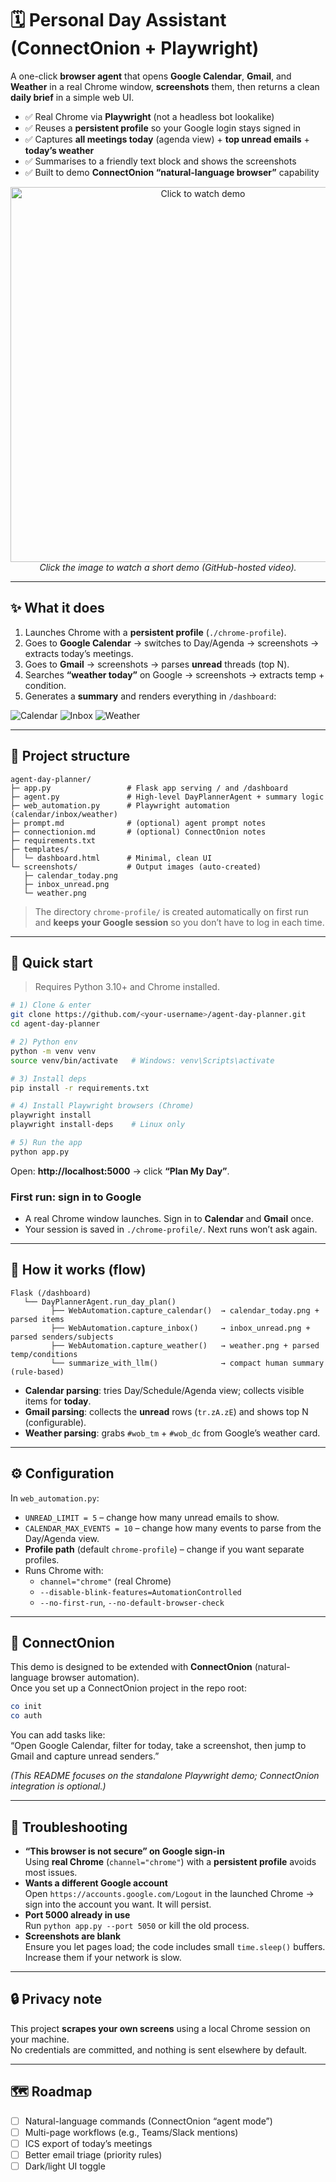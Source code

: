 # 🗓️ Personal Day Assistant (ConnectOnion + Playwright)

A one-click **browser agent** that opens **Google Calendar**, **Gmail**, and **Weather** in a real Chrome window, **screenshots** them, then returns a clean **daily brief** in a simple web UI.

- ✅ Real Chrome via **Playwright** (not a headless bot lookalike)
- ✅ Reuses a **persistent profile** so your Google login stays signed in
- ✅ Captures **all meetings today** (agenda view) + **top unread emails** + **today’s weather**
- ✅ Summarises to a friendly text block and shows the screenshots
- ✅ Built to demo **ConnectOnion “natural-language browser”** capability

<p align="center">
  <!-- Replace with your uploaded demo URL after you add it (Issues → New → attach video OR use repo "New video" flow) -->
  <a href="https://youtu.be/iiMtHuNgY1U">
    <img src="screenshots/calendar_today.png" width="600" alt="Click to watch demo">
  </a>
  <br/>
  <em>Click the image to watch a short demo (GitHub-hosted video).</em>
</p>

---

## ✨ What it does

1. Launches Chrome with a **persistent profile** (`./chrome-profile`).
2. Goes to **Google Calendar** → switches to Day/Agenda → screenshots → extracts today’s meetings.
3. Goes to **Gmail** → screenshots → parses **unread** threads (top N).
4. Searches **“weather today”** on Google → screenshots → extracts temp + condition.
5. Generates a **summary** and renders everything in `/dashboard`:

![Calendar](screenshots/calendar_today.png)
![Inbox](screenshots/inbox_unread.png)
![Weather](screenshots/weather.png)

---

## 🧱 Project structure

```
agent-day-planner/
├─ app.py                 # Flask app serving / and /dashboard
├─ agent.py               # High-level DayPlannerAgent + summary logic
├─ web_automation.py      # Playwright automation (calendar/inbox/weather)
├─ prompt.md              # (optional) agent prompt notes
├─ connectionion.md       # (optional) ConnectOnion notes
├─ requirements.txt
├─ templates/
│  └─ dashboard.html      # Minimal, clean UI
└─ screenshots/           # Output images (auto-created)
   ├─ calendar_today.png
   ├─ inbox_unread.png
   └─ weather.png
```

> The directory `chrome-profile/` is created automatically on first run and **keeps your Google session** so you don’t have to log in each time.

---

## 🚀 Quick start

> Requires Python 3.10+ and Chrome installed.

```bash
# 1) Clone & enter
git clone https://github.com/<your-username>/agent-day-planner.git
cd agent-day-planner

# 2) Python env
python -m venv venv
source venv/bin/activate   # Windows: venv\Scripts\activate

# 3) Install deps
pip install -r requirements.txt

# 4) Install Playwright browsers (Chrome)
playwright install
playwright install-deps    # Linux only

# 5) Run the app
python app.py
```

Open: **http://localhost:5000** → click **“Plan My Day”**.

### First run: sign in to Google
- A real Chrome window launches. Sign in to **Calendar** and **Gmail** once.
- Your session is saved in `./chrome-profile/`. Next runs won’t ask again.

---

## 🧠 How it works (flow)

```text
Flask (/dashboard)
   └── DayPlannerAgent.run_day_plan()
         ├── WebAutomation.capture_calendar()  → calendar_today.png + parsed items
         ├── WebAutomation.capture_inbox()     → inbox_unread.png + parsed senders/subjects
         ├── WebAutomation.capture_weather()   → weather.png + parsed temp/conditions
         └── summarize_with_llm()              → compact human summary (rule-based)
```

- **Calendar parsing**: tries Day/Schedule/Agenda view; collects visible items for **today**.
- **Gmail parsing**: collects the **unread** rows (`tr.zA.zE`) and shows top N (configurable).
- **Weather parsing**: grabs `#wob_tm` + `#wob_dc` from Google’s weather card.

---

## ⚙️ Configuration

In `web_automation.py`:

- `UNREAD_LIMIT = 5` – change how many unread emails to show.
- `CALENDAR_MAX_EVENTS = 10` – change how many events to parse from the Day/Agenda view.
- **Profile path** (default `chrome-profile`) – change if you want separate profiles.
- Runs Chrome with:
  - `channel="chrome"` (real Chrome)
  - `--disable-blink-features=AutomationControlled`
  - `--no-first-run`, `--no-default-browser-check`

---

## 🧩 ConnectOnion

This demo is designed to be extended with **ConnectOnion** (natural-language browser automation).  
Once you set up a ConnectOnion project in the repo root:

```bash
co init
co auth
```

You can add tasks like:  
“Open Google Calendar, filter for today, take a screenshot, then jump to Gmail and capture unread senders.”

*(This README focuses on the standalone Playwright demo; ConnectOnion integration is optional.)*

---

## 🧪 Troubleshooting

- **“This browser is not secure” on Google sign-in**  
  Using **real Chrome** (`channel="chrome"`) with a **persistent profile** avoids most issues.
- **Wants a different Google account**  
  Open `https://accounts.google.com/Logout` in the launched Chrome → sign into the account you want. It will persist.
- **Port 5000 already in use**  
  Run `python app.py --port 5050` or kill the old process.
- **Screenshots are blank**  
  Ensure you let pages load; the code includes small `time.sleep()` buffers. Increase them if your network is slow.

---

## 🔒 Privacy note

This project **scrapes your own screens** using a local Chrome session on your machine.  
No credentials are committed, and nothing is sent elsewhere by default.

---

## 🗺️ Roadmap

- [ ] Natural-language commands (ConnectOnion “agent mode”)
- [ ] Multi-page workflows (e.g., Teams/Slack mentions)
- [ ] ICS export of today’s meetings
- [ ] Better email triage (priority rules)
- [ ] Dark/light UI toggle

